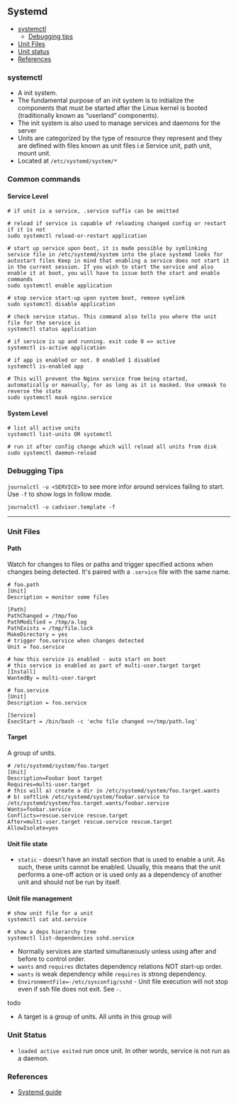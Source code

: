 ## Systemd

- [systemctl](#systemctl)
  - [Debugging tips](#debugging-tips)
- [Unit Files](#unit-files)
- [Unit status](#unit-status)
- [References](#references)

### systemctl

- A init system.
- The fundamental purpose of an init system is to initialize the components that must be started after the Linux kernel is booted (traditionally known as “userland” components).
- The init system is also used to manage services and daemons for the server
- Units are categorized by the type of resource they represent and they are defined with files known as unit files i.e Service unit, path unit, mount unit.
- Located at `/etc/systemd/system/*`

### Common commands

#### Service Level

```shell
# if unit is a service, .service suffix can be omitted

# reload if service is capable of reloading changed config or restart if it is not
sudo systemctl reload-or-restart application

# start up service upon boot, it is made possible by symlinking service file in /etc/systemd/system into the place systemd looks for autostart files Keep in mind that enabling a service does not start it in the current session. If you wish to start the service and also enable it at boot, you will have to issue both the start and enable commands
sudo systemctl enable application

# stop service start-up upon system boot, remove symlink
sudo systemctl disable application

# check service status. This command also tells you where the unit file for the service is
systemctl status application

# if service is up and running. exit code 0 => active
systemctl is-active application

# if app is enabled or not. 0 enabled 1 disabled
systemctl is-enabled app

# This will prevent the Nginx service from being started, automatically or manually, for as long as it is masked. Use unmask to reverse the state
sudo systemctl mask nginx.service
```

#### System Level

```shell
# list all active units
systemctl list-units OR systemctl

# run it after config change which will reload all units from disk
sudo systemctl daemon-reload
```

### Debugging Tips

`journalctl -u <SERVICE>` to see more infor around services failing to start. Use `-f` to show logs in follow mode.

```shell
journalctl -u cadvisor.template -f
```

---

### Unit Files

#### Path

Watch for changes to files or paths and trigger specified actions when changes being detected. It's paired with a `.service` file with the same name.

```shell
# foo.path
[Unit]
Description = monitor some files

[Path]
PathChanged = /tmp/foo
PathModified = /tmp/a.log
PathExists = /tmp/file.lock
MakeDirectory = yes
# trigger foo.service when changes detected
Unit = foo.service

# how this service is enabled - auto start on boot
# this service is enabled as part of multi-user.target target
[Install]
WantedBy = multi-user.target

# foo.service
[Unit]
Description = foo.service

[Service]
ExecStart = /bin/bash -c 'echo file changed >>/tmp/path.log'
```

#### Target

A group of units.

```shell
# /etc/systemd/system/foo.target
[Unit]
Description=Foobar boot target
Requires=multi-user.target
# this will a) create a dir in /etc/systemd/system/foo.target.wants
# b) softlink /etc/systemd/system/foobar.service to /etc/systemd/system/foo.target.wants/foobar.service
Wants=foobar.service
Conflicts=rescue.service rescue.target
After=multi-user.target rescue.service rescue.target
AllowIsolate=yes
```

#### Unit file state

- `static` - doesn’t have an install section that is used to enable a unit. As such, these units cannot be enabled. Usually, this means that the unit performs a one-off action or is used only as a dependency of another unit and should not be run by itself.

#### Unit file management

```shell
# show unit file for a unit
systemctl cat atd.service

# show a deps hierarchy tree
systemctl list-dependencies sshd.service
```

- Normally services are started simultaneously unless using after and before to control order.
- `wants` and `requires` dictates dependency relations NOT start-up order.
- `wants` is weak dependency while `requires` is strong dependency.
- `EnvironmentFile=-/etc/sysconfig/sshd` - Unit file execution will not stop even if ssh file does not exit. See `-`.

todo
- A target is a group of units. All units in this group will


### Unit Status

- `loaded active exited` run once unit. In other words, service is not run as a daemon.

### References

- [Systemd guide](https://cloud.tencent.com/developer/article/1516125)
